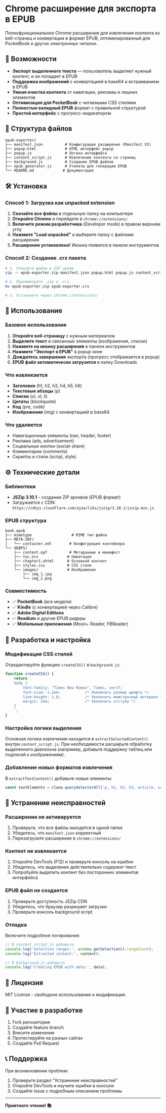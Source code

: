 # Chrome расширение для экспорта в EPUB

Полнофункциональное Chrome расширение для извлечения контента из веб-страниц и конвертации в формат EPUB, оптимизированный для PocketBook и других электронных читалок.

## 🚀 Возможности

- **Экспорт выделенного текста** — пользователь выделяет нужный контент, и он попадает в EPUB
- **Поддержка изображений** с конвертацией в base64 и встраиванием в EPUB
- **Умная очистка контента** от навигации, рекламы и лишних элементов
- **Оптимизация для PocketBook** с читаемыми CSS стилями
- **Полностью валидный EPUB** формат с правильной структурой
- **Простой интерфейс** с прогресс-индикатором

## 📁 Структура файлов

```
epub-exporter/
├── manifest.json          # Конфигурация расширения (Manifest V3)
├── popup.html             # HTML интерфейс popup
├── popup.js               # Логика интерфейса
├── content_script.js      # Извлечение контента со страниц
├── background.js          # Создание EPUB файлов
├── epub_generator.js      # Утилиты для генерации EPUB
└── README.md             # Документация
```

## 🛠️ Установка

### Способ 1: Загрузка как unpacked extension

1. **Скачайте все файлы** в отдельную папку на компьютере
2. **Откройте Chrome** и перейдите в `chrome://extensions/`
3. **Включите режим разработчика** (Developer mode) в правом верхнем углу
4. **Нажмите "Load unpacked"** и выберите папку с файлами расширения
5. **Расширение установлено!** Иконка появится в панели инструментов

### Способ 2: Создание .crx пакета

```bash
# 1. Упакуйте файлы в ZIP архив
zip -r epub-exporter.zip manifest.json popup.html popup.js content_script.js background.js epub_generator.js

# 2. Переименуйте .zip в .crx
mv epub-exporter.zip epub-exporter.crx

# 3. Установите через chrome://extensions/
```

## 🎯 Использование

### Базовое использование

1. **Откройте веб-страницу** с нужным материалом
2. **Выделите текст** и связанные элементы (изображения, списки)
3. **Нажмите на иконку расширения** в панели инструментов
4. **Нажмите "Экспорт в EPUB"** в popup окне
5. **Дождитесь завершения** экспорта (прогресс отображается в popup)
6. **EPUB файл автоматически загрузится** в папку Downloads

### Что извлекается

- **Заголовки** (h1, h2, h3, h4, h5, h6)
- **Текстовые абзацы** (p)
- **Списки** (ul, ol, li)
- **Цитаты** (blockquote)
- **Код** (pre, code)
- **Изображения** (img) с конвертацией в base64

### Что удаляется

- Навигационные элементы (nav, header, footer)
- Реклама (ads, advertisement)
- Социальные кнопки (social-share)
- Комментарии (comments)
- Скрипты и стили (script, style)

## ⚙️ Технические детали

### Библиотеки

- **JSZip 3.10.1** - создание ZIP архивов (EPUB формат)
- Загружается с CDN: `https://cdnjs.cloudflare.com/ajax/libs/jszip/3.10.1/jszip.min.js`

### EPUB структура

```
book.epub
├── mimetype                  # MIME тип файла
├── META-INF/
│   └── container.xml        # Конфигурация контейнера
└── OEBPS/
    ├── content.opf          # Метаданные и манифест
    ├── toc.ncx             # Навигация
    ├── chapter1.xhtml      # Основной контент
    ├── styles.css          # CSS стили
    └── images/             # Изображения
        ├── img_1.jpg
        └── img_2.png
```

### Совместимость

- ✅ **PocketBook** (все модели)
- ✅ **Kindle** (с конвертацией через Calibre)
- ✅ **Adobe Digital Editions**
- ✅ **Readium** и другие EPUB ридеры
- ✅ **Мобильные приложения** (Moon+ Reader, FBReader)

## 🔧 Разработка и настройка

### Модификация CSS стилей

Отредактируйте функцию `createCSS()` в `background.js`:

```javascript
function createCSS() {
    return `
    body {
        font-family: "Times New Roman", Times, serif;
        font-size: 1.2em;           /* Увеличить размер шрифта */
        line-height: 1.8;           /* Увеличить межстрочный интервал */
        margin: 2em;                /* Увеличить отступы */
    }
    `;
}
```

### Настройка логики выделения

Основная логика извлечения находится в `extractSelectedContent()` внутри `content_script.js`. При необходимости расширьте обработку выделенного диапазона (например, добавьте поддержку таблиц или подписей к изображениям).

### Добавление новых форматов извлечения

В `extractTextContent()` добавьте новые элементы:

```javascript
const textElements = clone.querySelectorAll('p, h1, h2, h3, article, section');
```

## 🐛 Устранение неисправностей

### Расширение не активируется

1. Проверьте, что все файлы находятся в одной папке
2. Убедитесь, что `manifest.json` корректный
3. Перезагрузите расширение в `chrome://extensions/`

### Контент не извлекается

1. Откройте DevTools (F12) и проверьте консоль на ошибки
2. Убедитесь, что выделение действительно содержит текст
3. Попробуйте выделить контент без посторонних элементов интерфейса

### EPUB файл не создается

1. Проверьте доступность JSZip CDN
2. Убедитесь, что браузер разрешает загрузки
3. Проверьте консоль background script

### Отладка

Включите подробное логирование:

```javascript
// В content_script.js добавьте
console.log('Selection ranges:', window.getSelection().rangeCount);
console.log('Extracted content:', content);

// В background.js добавьте
console.log('Creating EPUB with data:', data);
```

## 📝 Лицензия

MIT License - свободное использование и модификация.

## 🤝 Участие в разработке

1. Fork репозитория
2. Создайте feature branch
3. Внесите изменения
4. Протестируйте на разных сайтах
5. Создайте Pull Request

## 📞 Поддержка

При возникновении проблем:

1. Проверьте раздел "Устранение неисправностей"
2. Откройте DevTools и изучите ошибки в консоли
3. Создайте Issue с подробным описанием проблемы

---

**Приятного чтения! 📚**
